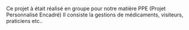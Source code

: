 Ce projet à était réalisé en groupe pour notre matière PPE (Projet Personnalisé Encadré)
Il consiste la gestions de médicaments, visiteurs, praticiens etc..

